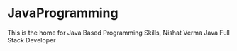 # JavaProgramming
This is the home for Java Based Programming Skills,
Nishat Verma
Java Full Stack Developer

